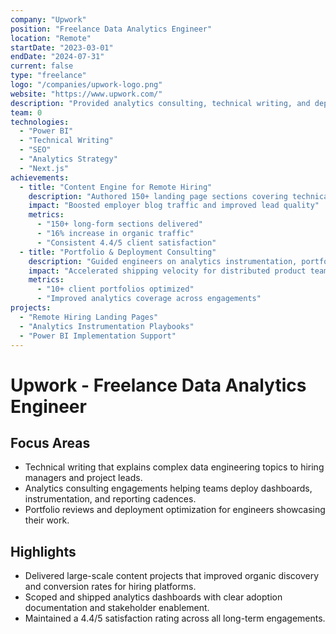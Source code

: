 ```yaml
---
company: "Upwork"
position: "Freelance Data Analytics Engineer"
location: "Remote"
startDate: "2023-03-01"
endDate: "2024-07-31"
current: false
type: "freelance"
logo: "/companies/upwork-logo.png"
website: "https://www.upwork.com/"
description: "Provided analytics consulting, technical writing, and deployment guidance for distributed engineering teams."
team: 0
technologies:
  - "Power BI"
  - "Technical Writing"
  - "SEO"
  - "Analytics Strategy"
  - "Next.js"
achievements:
  - title: "Content Engine for Remote Hiring"
    description: "Authored 150+ landing page sections covering technical interviews, FAQs, and hiring workflows"
    impact: "Boosted employer blog traffic and improved lead quality"
    metrics:
      - "150+ long-form sections delivered"
      - "16% increase in organic traffic"
      - "Consistent 4.4/5 client satisfaction"
  - title: "Portfolio & Deployment Consulting"
    description: "Guided engineers on analytics instrumentation, portfolio deployment, and Power BI adoption"
    impact: "Accelerated shipping velocity for distributed product teams"
    metrics:
      - "10+ client portfolios optimized"
      - "Improved analytics coverage across engagements"
projects:
  - "Remote Hiring Landing Pages"
  - "Analytics Instrumentation Playbooks"
  - "Power BI Implementation Support"
---
```


# Upwork - Freelance Data Analytics Engineer

## Focus Areas

- Technical writing that explains complex data engineering topics to hiring managers and project leads.
- Analytics consulting engagements helping teams deploy dashboards, instrumentation, and reporting cadences.
- Portfolio reviews and deployment optimization for engineers showcasing their work.

## Highlights

- Delivered large-scale content projects that improved organic discovery and conversion rates for hiring platforms.
- Scoped and shipped analytics dashboards with clear adoption documentation and stakeholder enablement.
- Maintained a 4.4/5 satisfaction rating across all long-term engagements.
